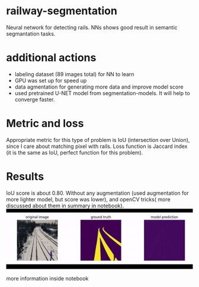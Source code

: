 # railway-segmentation
Neural network for detecting rails.
NNs shows good result in semantic segmantation tasks.
# additional actions
- labeling dataset (89 images total) for NN to learn
- GPU was set up for speed up
- data agmentation for generating more data and improve model score
- used pretrained U-NET model from segmentation-models. It will help to converge faster.
# Metric and loss
Appropriate metric for this type of problem is IoU (intersection over Union),  
since I care about matching pixel with rails.
Loss function is Jaccard index (it is the same as IoU, perfect function for this problem).

# Results
IoU score is about 0.80. Without any augmentation (used augmentation for more lighter model, but score was lower), and openCV tricks( more discussed about them in summary in notebook).
![ScreenShot](images/model_learning.gif)

more information inside notebook
